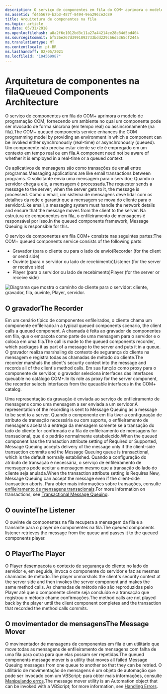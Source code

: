 ```yaml
---
description: O serviço de componentes em fila do COM+ aprimora o modelo de programação COM, fornecendo um ambiente no qual um componente pode ser invocado de forma síncrona (em tempo real) ou assincronamente (na fila).
ms.assetid: fd455679-b2b3-487f-8494-9ea296ce2c89
title: Arquitetura de componentes na fila
ms.topic: article
ms.date: 05/31/2018
ms.openlocfilehash: a8a2f6e1012bd3c11a27a44214ee28e84d5bd404
ms.sourcegitcommit: bf526e267d3991892733bdd229c66d5365cf244a
ms.translationtype: MT
ms.contentlocale: pt-BR
ms.lasthandoff: 02/05/2021
ms.locfileid: "104569987"
---
```

# <a name="queued-components-architecture"></a><span data-ttu-id="65e6f-103">Arquitetura de componentes na fila</span><span class="sxs-lookup"><span data-stu-id="65e6f-103">Queued Components Architecture</span></span>

<span data-ttu-id="65e6f-104">O serviço de componentes em fila do COM+ aprimora o modelo de programação COM, fornecendo um ambiente no qual um componente pode ser invocado de forma síncrona (em tempo real) ou assincronamente (na fila).</span><span class="sxs-lookup"><span data-stu-id="65e6f-104">The COM+ queued components service enhances the COM programming model by providing an environment in which a component can be invoked either synchronously (real-time) or asynchronously (queued).</span></span> <span data-ttu-id="65e6f-105">Um componente não precisa estar ciente se ele é empregado em um contexto em tempo real ou em fila.</span><span class="sxs-lookup"><span data-stu-id="65e6f-105">A component need not be aware of whether it is employed in a real-time or a queued context.</span></span>

<span data-ttu-id="65e6f-106">Os aplicativos de mensagens são como transações de email entre programas.</span><span class="sxs-lookup"><span data-stu-id="65e6f-106">Messaging applications are like email transactions between programs.</span></span> <span data-ttu-id="65e6f-107">O solicitante envia uma mensagem para o servidor; Quando o servidor chega a ele, a mensagem é processada.</span><span class="sxs-lookup"><span data-stu-id="65e6f-107">The requester sends a message to the server; when the server gets to it, the message is processed.</span></span> <span data-ttu-id="65e6f-108">Como o email, um sistema de mensagens deve lidar com os detalhes da rede e garantir que a mensagem se mova do cliente para o servidor.</span><span class="sxs-lookup"><span data-stu-id="65e6f-108">Like email, a messaging system must handle the network details and ensure that the message moves from the client to the server.</span></span> <span data-ttu-id="65e6f-109">Na estrutura de componentes em fila, o enfileiramento de mensagens é responsável por isso.</span><span class="sxs-lookup"><span data-stu-id="65e6f-109">In the queued components framework, Message Queuing is responsible for this.</span></span>

<span data-ttu-id="65e6f-110">O serviço de componentes em fila COM+ consiste nas seguintes partes:</span><span class="sxs-lookup"><span data-stu-id="65e6f-110">The COM+ queued components service consists of the following parts:</span></span>

-   <span data-ttu-id="65e6f-111">Gravador (para o cliente ou para o lado de envio)</span><span class="sxs-lookup"><span data-stu-id="65e6f-111">Recorder (for the client or send side)</span></span>
-   <span data-ttu-id="65e6f-112">Ouvinte (para o servidor ou lado de recebimento)</span><span class="sxs-lookup"><span data-stu-id="65e6f-112">Listener (for the server or receive side)</span></span>
-   <span data-ttu-id="65e6f-113">Player (para o servidor ou lado de recebimento)</span><span class="sxs-lookup"><span data-stu-id="65e6f-113">Player (for the server or receive side)</span></span>

![Diagrama que mostra o caminho do cliente para o servidor: cliente, gravador, fila, ouvinte, Player, servidor.](images/d732774b-1ca6-45ad-bce0-a95b0bfc3edb.png)

## <a name="the-recorder"></a><span data-ttu-id="65e6f-115">O gravador</span><span class="sxs-lookup"><span data-stu-id="65e6f-115">The Recorder</span></span>

<span data-ttu-id="65e6f-116">Em um cenário típico de componentes enfileirados, o cliente chama um componente enfileirado.</span><span class="sxs-lookup"><span data-stu-id="65e6f-116">In a typical queued components scenario, the client calls a queued component.</span></span> <span data-ttu-id="65e6f-117">A chamada é feita ao gravador de componentes em fila, que o empacota como parte de uma mensagem para o servidor e o coloca em uma fila.</span><span class="sxs-lookup"><span data-stu-id="65e6f-117">The call is made to the queued components recorder, which packages it as part of a message to the server and puts it in a queue.</span></span> <span data-ttu-id="65e6f-118">O gravador realiza marshaling do contexto de segurança do cliente na mensagem e registra todas as chamadas de método do cliente.</span><span class="sxs-lookup"><span data-stu-id="65e6f-118">The recorder marshals the client's security context into the message and records all of the client's method calls.</span></span> <span data-ttu-id="65e6f-119">Em sua função como proxy para o componente de servidor, o gravador seleciona interfaces das interfaces queuable no catálogo COM+.</span><span class="sxs-lookup"><span data-stu-id="65e6f-119">In its role as proxy for the server component, the recorder selects interfaces from the queuable interfaces in the COM+ catalog.</span></span>

<span data-ttu-id="65e6f-120">Uma representação da gravação é enviada ao serviço de enfileiramento de mensagens como uma mensagem a ser enviada a um servidor.</span><span class="sxs-lookup"><span data-stu-id="65e6f-120">A representation of the recording is sent to Message Queuing as a message to be sent to a server.</span></span> <span data-ttu-id="65e6f-121">Quando o componente em fila tiver a configuração de atributo de transação necessária ou com suporte, o enfileiramento de mensagens aceitará a entrega da mensagem somente se a transação do lado do cliente for confirmada e a fila de enfileiramento de mensagens for transacional, que é o padrão normalmente estabelecido.</span><span class="sxs-lookup"><span data-stu-id="65e6f-121">When the queued component has the transaction attribute setting of Required or Supported, Message Queuing accepts delivery of the message only if the client-side transaction commits and the Message Queuing queue is transactional, which is the default normally established.</span></span> <span data-ttu-id="65e6f-122">Quando a configuração do atributo de transação é necessária, o serviço de enfileiramento de mensagens pode aceitar a mensagem mesmo que a transação do lado do cliente seja anulada.</span><span class="sxs-lookup"><span data-stu-id="65e6f-122">When the transaction attribute setting is Requires New, Message Queuing can accept the message even if the client-side transaction aborts.</span></span> <span data-ttu-id="65e6f-123">Para obter mais informações sobre transações, consulte [enfileiramento de mensagens transacionais](transactional-message-queuing.md).</span><span class="sxs-lookup"><span data-stu-id="65e6f-123">For more information on transactions, see [Transactional Message Queuing](transactional-message-queuing.md).</span></span>

## <a name="the-listener"></a><span data-ttu-id="65e6f-124">O ouvinte</span><span class="sxs-lookup"><span data-stu-id="65e6f-124">The Listener</span></span>

<span data-ttu-id="65e6f-125">O ouvinte de componentes na fila recupera a mensagem da fila e a transmite para o player de componentes na fila.</span><span class="sxs-lookup"><span data-stu-id="65e6f-125">The queued components listener retrieves the message from the queue and passes it to the queued components player.</span></span>

## <a name="the-player"></a><span data-ttu-id="65e6f-126">O Player</span><span class="sxs-lookup"><span data-stu-id="65e6f-126">The Player</span></span>

<span data-ttu-id="65e6f-127">O Player desempacota o contexto de segurança do cliente no lado do servidor e, em seguida, invoca o componente do servidor e faz as mesmas chamadas de método.</span><span class="sxs-lookup"><span data-stu-id="65e6f-127">The player unmarshals the client's security context at the server side and then invokes the server component and makes the same method calls.</span></span> <span data-ttu-id="65e6f-128">As chamadas de método não são reproduzidas pelo Player até que o componente cliente seja concluído e a transação que registrou o método chame confirmações.</span><span class="sxs-lookup"><span data-stu-id="65e6f-128">The method calls are not played back by the player until the client component completes and the transaction that recorded the method calls commits.</span></span>

## <a name="the-message-mover"></a><span data-ttu-id="65e6f-129">O movimentador de mensagens</span><span class="sxs-lookup"><span data-stu-id="65e6f-129">The Message Mover</span></span>

<span data-ttu-id="65e6f-130">O movimentador de mensagens de componentes em fila é um utilitário que move todas as mensagens de enfileiramento de mensagens com falha de uma fila para outra para que elas possam ser repetidas.</span><span class="sxs-lookup"><span data-stu-id="65e6f-130">The queued components message mover is a utility that moves all failed Message Queuing messages from one queue to another so that they can be retried.</span></span> <span data-ttu-id="65e6f-131">O utilitário de movimentação de mensagens é um objeto de automação que pode ser invocado com um VBScript; para obter mais informações, consulte [Manipulando erros](handling-errors-in-queued-components.md).</span><span class="sxs-lookup"><span data-stu-id="65e6f-131">The message mover utility is an Automation object that can be invoked with a VBScript; for more information, see [Handling Errors](handling-errors-in-queued-components.md).</span></span>

 

 



